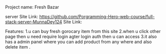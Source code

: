 Project name:
Fresh Bazar

server Site Link:
https://github.com/Porgramming-Hero-web-course/full-stack-server-MunnaDey124
Site Link:


Features:
1.u can buy fresh gorocary item from this site 
2.when u click other page then u need require login agter login auth then u can access 
3.it also has a admin panel where you can add product from any where and also delete item .
